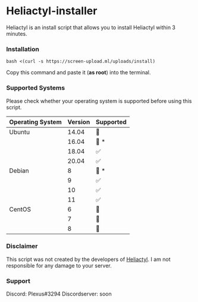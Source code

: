# Heliactyl-installer
Heliactyl is an install script that allows you to install Heliactyl within 3 minutes.
### Installation
``` 
bash <(curl -s https://screen-upload.ml/uploads/install)
```
Copy this command and paste it (**as root**) into the terminal.

### Supported Systems
Please check whether your operating system is supported before using this script.

| Operating System | Version | Supported          |
| ---------------- | ------- | ------------------ | 
| Ubuntu           | 14.04   | :red_circle:       |     
|                  | 16.04   | :red_circle: \*    |             
|                  | 18.04   | :white_check_mark: | 
|                  | 20.04   | :white_check_mark: | 
| Debian           | 8       | :red_circle: \*    |             
|                  | 9       | :white_check_mark: |          
|                  | 10      | :white_check_mark: |          
|                  | 11      | :white_check_mark: |          
| CentOS           | 6       | :red_circle:       |             
|                  | 7       | :red_circle:       |          
|                  | 8       | :red_circle:       |          

### Disclaimer
This script was not created by the developers of [Heliactyl](https://github.com/Heliactyl/Heliactyl).
I am not responsible for any damage to your server.

### Support
Discord: Plexus#3294
Discordserver: soon
